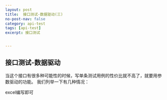 ```yaml
---
layout: post
title:  接口测试-数据驱动(三)
no-post-nav: false
category: api-test
tags: [api-test]
excerpt: 接口测试


---
```





## 接口测试-数据驱动

当这个接口有很多种可能性的时候，写单条测试用例的性价比就不高了，就要用参数驱动的功能。
我们列举一下有几种情况：

excel编写即可


